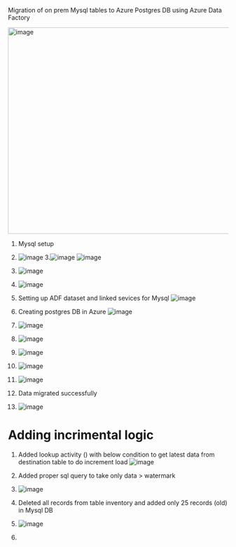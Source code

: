 Migration of on prem Mysql tables to Azure Postgres DB using Azure Data Factory

<img width="1006" height="471" alt="image" src="https://github.com/user-attachments/assets/8ad09e00-70d9-4456-9bc0-cffa795d053c" />


1. Mysql setup
   
2.    ![image](https://github.com/user-attachments/assets/8e922356-0c49-4094-8995-b764b9084e27)
3.![image](https://github.com/user-attachments/assets/4802cc06-e706-4e7d-b9c6-c5beeff993e3)
  ![image](https://github.com/user-attachments/assets/e3ee2e76-2777-4393-b037-9cbef8b7d4db)
4. ![image](https://github.com/user-attachments/assets/f4ad9e2b-7e8e-479e-ad9d-cd98d676c1d4)
5. ![image](https://github.com/user-attachments/assets/0579df81-6576-48df-978d-e59d7d6632f7)
6. Setting up ADF dataset and linked sevices for Mysql  ![image](https://github.com/user-attachments/assets/cb9615e7-ac62-461b-8ef3-bb77154179f7)
7. Creating postgres DB in Azure  ![image](https://github.com/user-attachments/assets/672f577e-d213-445e-bb43-e1fc85985ac2)
8. ![image](https://github.com/user-attachments/assets/1bd38d33-260a-4039-8b59-0779189bd523)
9. ![image](https://github.com/user-attachments/assets/aa3bbcc3-382a-41cd-b0d9-173ed0c5e460)
10. ![image](https://github.com/user-attachments/assets/fbd656a8-d588-482b-a00b-bb41c4050513)
11. ![image](https://github.com/user-attachments/assets/8809e737-1fe1-40fe-b4c3-e704ab72ee97)
12. ![image](https://github.com/user-attachments/assets/ae6009f8-21c7-4505-8202-0f05472612d6)
13. Data migrated successfully
14. ![image](https://github.com/user-attachments/assets/afbdd004-a686-4e7c-8206-709937aa8e21)

# Adding incrimental logic

1. Added lookup activity ()  with below condition to get latest data from destination table to do increment load
   ![image](https://github.com/user-attachments/assets/815a7dc7-008b-4ca5-ac26-3952ea28183a)
2. Added proper sql query to take only data > watermark

3. ![image](https://github.com/user-attachments/assets/27660acb-13c7-4a89-93db-19eef8739291)

4. Deleted all records from table inventory and added only 25 records (old) in Mysql DB

5. ![image](https://github.com/user-attachments/assets/1a2bf0ed-c592-4058-95b0-ea940180aa96)

6. 













